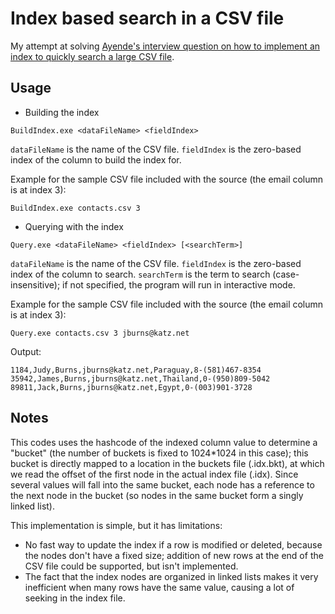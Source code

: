 Index based search in a CSV file
================================

My attempt at solving [Ayende's interview question on how to implement an index to quickly search a large CSV file](http://ayende.com/blog/167937/question-6-is-a-trap-a-very-useful-one).

Usage
-----

- Building the index

```
BuildIndex.exe <dataFileName> <fieldIndex>
```
`dataFileName` is the name of the CSV file. `fieldIndex` is the zero-based index of the column to build the index for. 

Example for the sample CSV file included with the source (the email column is at index 3):

```
BuildIndex.exe contacts.csv 3
```

- Querying with the index

```
Query.exe <dataFileName> <fieldIndex> [<searchTerm>]
```
`dataFileName` is the name of the CSV file. `fieldIndex` is the zero-based index of the column to search. `searchTerm` is the term to search (case-insensitive); if not specified, the program will run in interactive mode.

Example for the sample CSV file included with the source (the email column is at index 3):

```
Query.exe contacts.csv 3 jburns@katz.net
```

Output:
```
1184,Judy,Burns,jburns@katz.net,Paraguay,8-(581)467-8354
35942,James,Burns,jburns@katz.net,Thailand,0-(950)809-5042
89811,Jack,Burns,jburns@katz.net,Egypt,0-(003)901-3728
```

Notes
-----

This codes uses the hashcode of the indexed column value to determine a "bucket" (the number of buckets is fixed to 1024*1024 in this case); this bucket is directly mapped to a location in the buckets file (.idx.bkt), at which we read the offset of the first node in the actual index file (.idx). Since several values will fall into the same bucket, each node has a reference to the next node in the bucket (so nodes in the same bucket form a singly linked list).

This implementation is simple, but it has limitations:
- No fast way to update the index if a row is modified or deleted, because the nodes don't have a fixed size; addition of new rows at the end of the CSV file could be supported, but isn't implemented.
- The fact that the index nodes are organized in linked lists makes it very inefficient when many rows have the same value, causing a lot of seeking in the index file.
